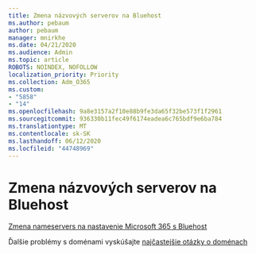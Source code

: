 ```yaml
---
title: Zmena názvových serverov na Bluehost
ms.author: pebaum
author: pebaum
manager: mnirkhe
ms.date: 04/21/2020
ms.audience: Admin
ms.topic: article
ROBOTS: NOINDEX, NOFOLLOW
localization_priority: Priority
ms.collection: Adm_O365
ms.custom:
- "5858"
- "14"
ms.openlocfilehash: 9a8e3157a2f10e88b9fe3da65f32be573f1f2961
ms.sourcegitcommit: 936330b11fec49f6174eadea6c765bdf9e6ba784
ms.translationtype: MT
ms.contentlocale: sk-SK
ms.lasthandoff: 06/12/2020
ms.locfileid: "44748969"
---
```

# <a name="change-nameservers-at-bluehost"></a>Zmena názvových serverov na Bluehost

[Zmena nameservers na nastavenie Microsoft 365 s Bluehost](https://docs.microsoft.com/microsoft-365/admin/dns/change-nameservers-at-bluehost?view=o365-worldwide)

Ďalšie problémy s doménami vyskúšajte [najčastejšie otázky o doménach](https://docs.microsoft.com/microsoft-365/admin/setup/domains-faq?view=o365-worldwide)